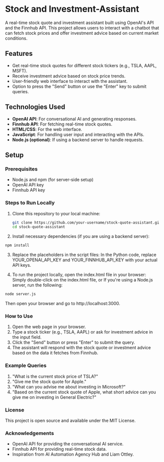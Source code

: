 # Stock and Investment-Assistant
A real-time stock quote and investment assistant built using OpenAI's API and the Finnhub API. This project allows users to interact with a chatbot that can fetch stock prices and offer investment advice based on current market conditions.

## Features

- Get real-time stock quotes for different stock tickers (e.g., TSLA, AAPL, MSFT).
- Receive investment advice based on stock price trends.
- User-friendly web interface to interact with the assistant.
- Option to press the "Send" button or use the "Enter" key to submit queries.

## Technologies Used

- **OpenAI API**: For conversational AI and generating responses.
- **Finnhub API**: For fetching real-time stock quotes.
- **HTML/CSS**: For the web interface.
- **JavaScript**: For handling user input and interacting with the APIs.
- **Node.js (optional)**: If using a backend server to handle requests.

## Setup

### Prerequisites

- Node.js and npm (for server-side setup)
- OpenAI API key
- Finnhub API key

### Steps to Run Locally

1. Clone this repository to your local machine:
   ```bash
   git clone https://github.com/your-username/stock-quote-assistant.git
   cd stock-quote-assistant
   ```

2. Install necessary dependencies (if you are using a backend server):

```bash
npm install
```

3. Replace the placeholders in the script files:
In the Python code, replace YOUR_OPENAI_API_KEY and YOUR_FINNHUB_API_KEY with your actual API keys.

4. To run the project locally, open the index.html file in your browser:
Simply double-click on the index.html file, or If you're using a Node.js server, run the following:

```bash
node server.js
```
Then open your browser and go to http://localhost:3000.

### How to Use
1. Open the web page in your browser.
2. Type a stock ticker (e.g., TSLA, AAPL) or ask for investment advice in the input field.
3. Click the "Send" button or press "Enter" to submit the query.
4. The assistant will respond with the stock quote or investment advice based on the data it fetches from Finnhub.

### Example Queries
1. "What is the current stock price of TSLA?"
2. "Give me the stock quote for Apple."
3. "What can you advise me about investing in Microsoft?"
4. "Based on the current stock quote of Apple, what short advice can you give me on investing in General Electric?"

### License
This project is open source and available under the MIT License.

### Acknowledgements
- OpenAI API for providing the conversational AI service.
- Finnhub API for providing real-time stock data.
- Inspiration from AI Automation Agency Hub and Liam Ottley.
